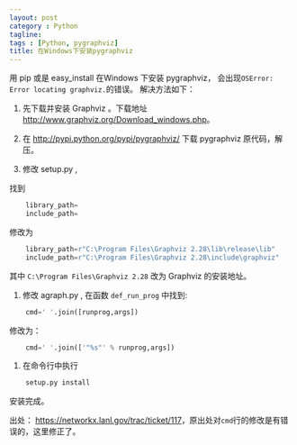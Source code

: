 ```yaml
---
layout: post
category : Python
tagline:
tags : [Python, pygraphviz]
title: 在Windows下安装pygraphviz
---
```


用 pip 或是 easy_install 在Windows 下安装 pygraphviz，
会出现`OSError: Error locating graphviz.`的错误。
解决方法如下：

1.  先下载并安装 Graphviz 。下载地址 <http://www.graphviz.org/Download_windows.php>。

1.  在 <http://pypi.python.org/pypi/pygraphviz/> 下载 pygraphviz 原代码，解压。

1.  修改 setup.py ,

找到

```py
    library_path=
    include_path=
```

修改为

```py
    library_path=r"C:\Program Files\Graphviz 2.28\lib\release\lib"
    include_path=r"C:\Program Files\Graphviz 2.28\include\graphviz"
```

其中 `C:\Program Files\Graphviz 2.28` 改为 Graphviz 的安装地址。

1.  修改 agraph.py , 在函数 `def_run_prog` 中找到:

```py
    cmd=' '.join([runprog,args])
```

修改为：

```py
    cmd=' '.join(['"%s"' % runprog,args])
```

1.  在命令行中执行

```py
    setup.py install
```

安装完成。

出处： <https://networkx.lanl.gov/trac/ticket/117>，原出处对`cmd`行的修改是有错误的，这里修正了。

